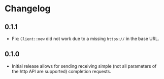 # Changelog

## 0.1.1

* Fix: `Client::new` did not work due to a missing `https://` in the base URL.

## 0.1.0

* Initial release allows for sending receiving simple (not all parameters of the http API are supported) completion requests.